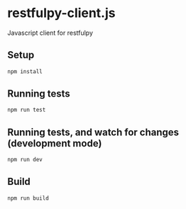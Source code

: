 # restfulpy-client.js
Javascript client for restfulpy


## Setup

```bash
npm install
```

## Running tests

```bash
npm run test
```

## Running tests, and watch for changes (development mode)

```bash
npm run dev
```


## Build

```bash
npm run build
```


